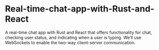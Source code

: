 # Real-time-chat-app-with-Rust-and-React
A real-time chat app with Rust and React that offers functionality for chat, checking user status, and indicating when a user is typing. We’ll use WebSockets to enable the two-way client-server communication.
